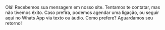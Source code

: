 Olá!
Recebemos sua mensagem em nosso site. Tentamos te contatar, mas não tivemos êxito. 
Caso prefira, podemos agendar uma ligação, ou seguir aqui no Whats App via texto ou áudio. Como prefere? 
Aguardamos seu retorno!
